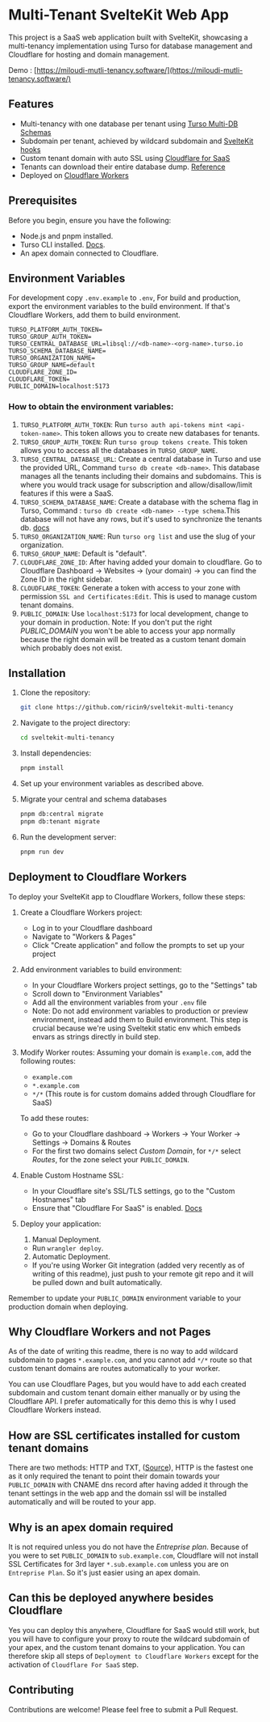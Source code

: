 # Multi-Tenant SvelteKit Web App

This project is a SaaS web application built with SvelteKit, showcasing a multi-tenancy implementation using Turso for database management and Cloudflare for hosting and domain management.

Demo : [https://miloudi-mutli-tenancy.software/](https://miloudi-mutli-tenancy.software/)

## Features

- Multi-tenancy with one database per tenant using [Turso Multi-DB Schemas](https://docs.turso.tech/features/multi-db-schemas)
- Subdomain per tenant, achieved by wildcard subdomain and [SvelteKit hooks](https://kit.svelte.dev/docs/hooks#universal-hooks-reroute)
- Custom tenant domain with auto SSL using [Cloudflare for SaaS](https://developers.cloudflare.com/cloudflare-for-platforms/cloudflare-for-saas/)
- Tenants can download their entire database dump. [Reference](https://docs.turso.tech/sdk/http/reference#get-dump)
- Deployed on [Cloudflare Workers](https://developers.cloudflare.com/workers/)

## Prerequisites

Before you begin, ensure you have the following:

- Node.js and pnpm installed.
- Turso CLI installed. [Docs](https://docs.turso.tech/cli/installation).
- An apex domain connected to Cloudflare.

## Environment Variables

For development copy `.env.example` to `.env`, For build and production, export the environment variables to the build environment. If that's Cloudflare Workers, add them to build environment.

```
TURSO_PLATFORM_AUTH_TOKEN=
TURSO_GROUP_AUTH_TOKEN=
TURSO_CENTRAL_DATABASE_URL=libsql://<db-name>-<org-name>.turso.io
TURSO_SCHEMA_DATABASE_NAME=
TURSO_ORGANIZATION_NAME=
TURSO_GROUP_NAME=default
CLOUDFLARE_ZONE_ID=
CLOUDFLARE_TOKEN=
PUBLIC_DOMAIN=localhost:5173
```

### How to obtain the environment variables:

1. `TURSO_PLATFORM_AUTH_TOKEN`: Run `turso auth api-tokens mint <api-token-name>`. This token allows you to create new databases for tenants.
2. `TURSO_GROUP_AUTH_TOKEN`: Run `turso group tokens create`. This token allows you to access all the databases in `TURSO_GROUP_NAME`.
3. `TURSO_CENTRAL_DATABASE_URL`: Create a central database in Turso and use the provided URL, Command `turso db create <db-name>`. This database manages all the tenants including their domains and subdomains. This is where you would track usage for subscription and allow/disallow/limit features if this were a SaaS.
4. `TURSO_SCHEMA_DATABASE_NAME`: Create a database with the schema flag in Turso, Command : `turso db create <db-name> --type schema`.This database will not have any rows, but it's used to synchronize the tenants db. [docs](https://docs.turso.tech/features/multi-db-schemas)
5. `TURSO_ORGANIZATION_NAME`: Run `turso org list` and use the slug of your organization.
6. `TURSO_GROUP_NAME`: Default is "default".
7. `CLOUDFLARE_ZONE_ID`: After having added your domain to cloudflare. Go to Cloudflare Dashboard -> Websites -> (your domain) -> you can find the Zone ID in the right sidebar.
8. `CLOUDFLARE_TOKEN`: Generate a token with access to your zone with permission `SSL and Certificates:Edit`. This is used to manage custom tenant domains.
9. `PUBLIC_DOMAIN`: Use `localhost:5173` for local development, change to your domain in production. Note: If you don't put the right _PUBLIC_DOMAIN_ you won't be able to access your app normally because the right domain will be treated as a custom tenant domain which probably does not exist.

## Installation

1. Clone the repository:

   ```bash
   git clone https://github.com/ricin9/sveltekit-multi-tenancy
   ```

2. Navigate to the project directory:

   ```bash
   cd sveltekit-multi-tenancy
   ```

3. Install dependencies:

   ```bash
   pnpm install
   ```

4. Set up your environment variables as described above.

5. Migrate your central and schema databases

   ```bash
   pnpm db:central migrate
   pnpm db:tenant migrate
   ```

6. Run the development server:

   ```bash
   pnpm run dev
   ```

## Deployment to Cloudflare Workers

To deploy your SvelteKit app to Cloudflare Workers, follow these steps:

1. Create a Cloudflare Workers project:

   - Log in to your Cloudflare dashboard
   - Navigate to "Workers & Pages"
   - Click "Create application" and follow the prompts to set up your project

2. Add environment variables to build environment:

   - In your Cloudflare Workers project settings, go to the "Settings" tab
   - Scroll down to "Environment Variables"
   - Add all the environment variables from your `.env` file
   - Note: Do not add environment variables to production or preview environment, instead add them to Build environment. This step is crucial because we're using Sveltekit static env which embeds envars as strings directly in build step.

3. Modify Worker routes:
   Assuming your domain is `example.com`, add the following routes:

   - `example.com`
   - `*.example.com`
   - `*/*` (This route is for custom domains added through Cloudflare for SaaS)

   To add these routes:

   - Go to your Cloudflare dashboard -> Workers -> Your Worker -> Settings -> Domains & Routes
   - For the first two domains select _Custom Domain_, for `*/*` select _Routes_, for the zone select your `PUBLIC_DOMAIN`.

4. Enable Custom Hostname SSL:

   - In your Cloudflare site's SSL/TLS settings, go to the "Custom Hostnames" tab
   - Ensure that "Cloudflare For SaaS" is enabled. [Docs](https://developers.cloudflare.com/cloudflare-for-platforms/cloudflare-for-saas/start/enable/)

5. Deploy your application:

   1. Manual Deployment.

   - Run `wrangler deploy`.

   2. Automatic Deployment.

   - If you're using Worker Git integration (added very recently as of writing of this readme), just push to your remote git repo and it will be pulled down and built automatically.

Remember to update your `PUBLIC_DOMAIN` environment variable to your production domain when deploying.

## Why Cloudflare Workers and not Pages

As of the date of writing this readme, there is no way to add wildcard subdomain to pages `*.example.com`, and you cannot add `*/*` route so that custom tenant domains are routes automatically to your worker.

You can use Cloudflare Pages, but you would have to add each created subdomain and custom tenant domain either manually or by using the Cloudflare API. I prefer automatically for this demo this is why I used Cloudflare Workers instead.

## How are SSL certificates installed for custom tenant domains

There are two methods: HTTP and TXT, ([Source](https://developers.cloudflare.com/cloudflare-for-platforms/cloudflare-for-saas/domain-support/hostname-validation/pre-validation/)), HTTP is the fastest one as it only required the tenant to point their domain towards your `PUBLIC_DOMAIN` with CNAME dns record after having added it through the tenant settings in the web app and the domain ssl will be installed automatically and will be routed to your app.

## Why is an apex domain required

It is not required unless you do not have the _Entreprise plan_. Because of you were to set `PUBLIC_DOMAIN` to `sub.example.com`, Cloudflare will not install SSL Certificates for 3rd layer `*.sub.example.com` unless you are on `Entreprise Plan`. So it's just easier using an apex domain.

## Can this be deployed anywhere besides Cloudflare

Yes you can deploy this anywhere, Cloudflare for SaaS would still work, but you will have to configure your proxy to route the wildcard subdomain of your apex, and the custom tenant domains to your application. You can therefore skip all steps of `Deployment to Cloudflare Workers` except for the activation of `Cloudflare For SaaS` step.

## Contributing

Contributions are welcome! Please feel free to submit a Pull Request.
